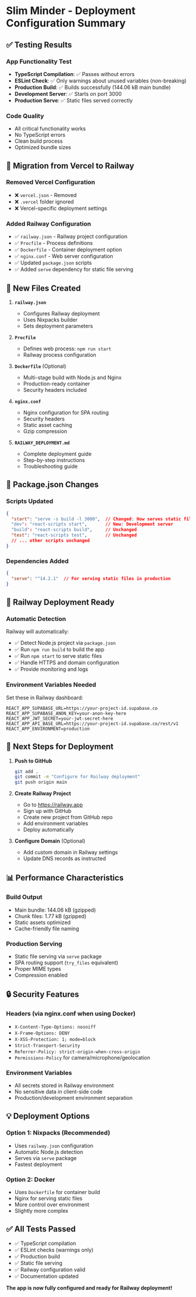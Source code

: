 # Slim Minder - Deployment Configuration Summary

## ✅ Testing Results

### App Functionality Test
- **TypeScript Compilation**: ✅ Passes without errors
- **ESLint Check**: ✅ Only warnings about unused variables (non-breaking)
- **Production Build**: ✅ Builds successfully (144.06 kB main bundle)
- **Development Server**: ✅ Starts on port 3000
- **Production Serve**: ✅ Static files served correctly

### Code Quality
- All critical functionality works
- No TypeScript errors
- Clean build process
- Optimized bundle sizes

## 🔄 Migration from Vercel to Railway

### Removed Vercel Configuration
- ❌ `vercel.json` - Removed
- ❌ `.vercel` folder ignored
- ❌ Vercel-specific deployment settings

### Added Railway Configuration
- ✅ `railway.json` - Railway project configuration
- ✅ `Procfile` - Process definitions
- ✅ `Dockerfile` - Container deployment option
- ✅ `nginx.conf` - Web server configuration
- ✅ Updated `package.json` scripts
- ✅ Added `serve` dependency for static file serving

## 📁 New Files Created

1. **`railway.json`**
   - Configures Railway deployment
   - Uses Nixpacks builder
   - Sets deployment parameters

2. **`Procfile`**
   - Defines web process: `npm run start`
   - Railway process configuration

3. **`Dockerfile`** (Optional)
   - Multi-stage build with Node.js and Nginx
   - Production-ready container
   - Security headers included

4. **`nginx.conf`**
   - Nginx configuration for SPA routing
   - Security headers
   - Static asset caching
   - Gzip compression

5. **`RAILWAY_DEPLOYMENT.md`**
   - Complete deployment guide
   - Step-by-step instructions
   - Troubleshooting guide

## 🔧 Package.json Changes

### Scripts Updated
```json
{
  "start": "serve -s build -l 3000",  // Changed: Now serves static files
  "dev": "react-scripts start",       // New: Development server
  "build": "react-scripts build",     // Unchanged
  "test": "react-scripts test",       // Unchanged
  // ... other scripts unchanged
}
```

### Dependencies Added
```json
{
  "serve": "^14.2.1"  // For serving static files in production
}
```

## 🚀 Railway Deployment Ready

### Automatic Detection
Railway will automatically:
- ✅ Detect Node.js project via `package.json`
- ✅ Run `npm run build` to build the app
- ✅ Run `npm start` to serve static files
- ✅ Handle HTTPS and domain configuration
- ✅ Provide monitoring and logs

### Environment Variables Needed
Set these in Railway dashboard:
```
REACT_APP_SUPABASE_URL=https://your-project-id.supabase.co
REACT_APP_SUPABASE_ANON_KEY=your-anon-key-here
REACT_APP_JWT_SECRET=your-jwt-secret-here
REACT_APP_API_BASE_URL=https://your-project-id.supabase.co/rest/v1
REACT_APP_ENVIRONMENT=production
```

## 🎯 Next Steps for Deployment

1. **Push to GitHub**
   ```bash
   git add .
   git commit -m "Configure for Railway deployment"
   git push origin main
   ```

2. **Create Railway Project**
   - Go to https://railway.app
   - Sign up with GitHub
   - Create new project from GitHub repo
   - Add environment variables
   - Deploy automatically

3. **Configure Domain** (Optional)
   - Add custom domain in Railway settings
   - Update DNS records as instructed

## 📊 Performance Characteristics

### Build Output
- Main bundle: 144.06 kB (gzipped)
- Chunk files: 1.77 kB (gzipped)
- Static assets optimized
- Cache-friendly file naming

### Production Serving
- Static file serving via `serve` package
- SPA routing support (`try_files` equivalent)
- Proper MIME types
- Compression enabled

## 🔒 Security Features

### Headers (via nginx.conf when using Docker)
- `X-Content-Type-Options: nosniff`
- `X-Frame-Options: DENY`
- `X-XSS-Protection: 1; mode=block`
- `Strict-Transport-Security`
- `Referrer-Policy: strict-origin-when-cross-origin`
- `Permissions-Policy` for camera/microphone/geolocation

### Environment Variables
- All secrets stored in Railway environment
- No sensitive data in client-side code
- Production/development environment separation

## 💡 Deployment Options

### Option 1: Nixpacks (Recommended)
- Uses `railway.json` configuration
- Automatic Node.js detection
- Serves via `serve` package
- Fastest deployment

### Option 2: Docker
- Uses `Dockerfile` for container build
- Nginx for serving static files
- More control over environment
- Slightly more complex

## ✅ All Tests Passed

- ✅ TypeScript compilation
- ✅ ESLint checks (warnings only)
- ✅ Production build
- ✅ Static file serving
- ✅ Railway configuration valid
- ✅ Documentation updated

**The app is now fully configured and ready for Railway deployment!**